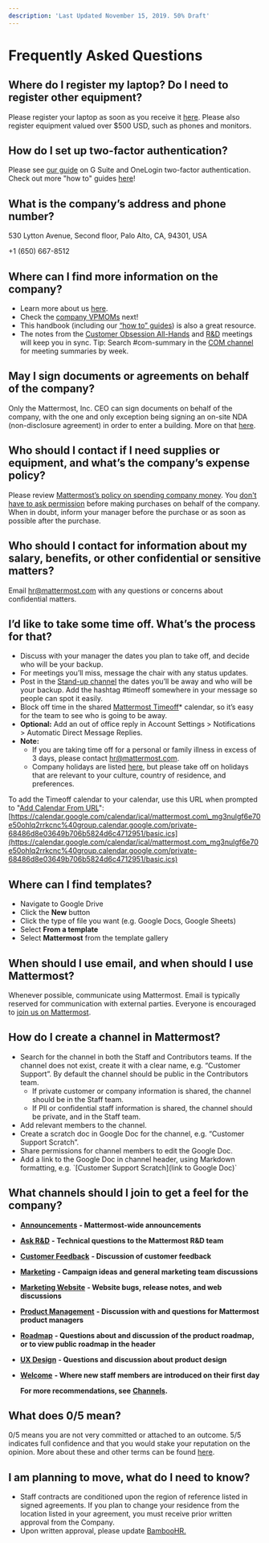 ```yaml
---
description: 'Last Updated November 15, 2019. 50% Draft'
---
```


# Frequently Asked Questions

## Where do I register my laptop? Do I need to register other equipment?

Please register your laptop as soon as you receive it [here](https://forms.gle/yBkZo36hzzo8dsbKA). Please also register equipment valued over $500 USD, such as phones and monitors.

## How do I set up two-factor authentication?

Please see [our guide](https://handbook.mattermost.com/company/how-to-guides-for-staff/how-to-change-mobile-device) on G Suite and OneLogin two-factor authentication. Check out more "how to" guides [here](https://handbook.mattermost.com/company/how-to-guides-for-staff)!

## What is the company’s address and phone number?

530 Lytton Avenue, Second floor, Palo Alto, CA, 94301, USA

+1 \(650\) 667-8512

## Where can I find more information on the company?

* Learn more about us [here](https://mattermost.com/about-us/).
* Check the [company VPMOMs](https://docs.google.com/document/d/1rDwcsaqQuLLDqSktV4ndlhBDCEO8JHls1sOGVKCpS4U/edit) next!
* This handbook \(including our [“how to” guides](https://handbook.mattermost.com/company/how-to-guides-for-staff)\) is also a great resource.
* The notes from the [Customer Obsession All-Hands](https://docs.google.com/document/d/16F86k0I_ipjhHofm5pP6yA_dWTNvmA4ZBr_z53_087Q/edit?usp=sharing) and [R&D](https://docs.google.com/document/d/1A0D96O4t4GS33-yaHvLQBdtgIScmwzVo15c2vSFeYis/edit#heading=h.3glcs57w4p51) meetings will keep you in sync. Tip: Search \#com-summary in the [COM channel](https://community.mattermost.com/private-core/channels/cust-obs-meeting) for meeting summaries by week.

## May I sign documents or agreements on behalf of the company?

Only the Mattermost, Inc. CEO can sign documents on behalf of the company, with the one and only exception being signing an on-site NDA \(non-disclosure agreement\) in order to enter a building. More on that [here](https://handbook.mattermost.com/contributors/onboarding/things-everyone-must-know).

## Who should I contact if I need supplies or equipment, and what’s the company’s expense policy?

Please review [Mattermost’s policy on spending company money](https://handbook.mattermost.com/company/how-to-guides-for-staff/how-to-spend-company-money). You [don't have to ask permission](https://m.signalvnoise.com/you-dont-have-my-permission/) before making purchases on behalf of the company. When in doubt, inform your manager before the purchase or as soon as possible after the purchase.

## Who should I contact for information about my salary, benefits, or other confidential or sensitive matters?

Email [hr@mattermost.com](mailto:hr@mattermost.com) with any questions or concerns about confidential matters.

## I’d like to take some time off. What’s the process for that?

* Discuss with your manager the dates you plan to take off, and decide who will be your backup.
* For meetings you’ll miss, message the chair with any status updates.
* Post in the [Stand-up channel](https://community-daily.mattermost.com/private-core/channels/stand-up) the dates you’ll be away and who will be your backup. Add the hashtag \#timeoff somewhere in your message so people can spot it easily.
* Block off time in the shared [Mattermost Timeoff](https://calendar.google.com/calendar/embed?src=mattermost.com_mg3nulgf6e70e50ohlq2rrkcnc%40group.calendar.google.com&ctz=America%2FLos_Angeles)\* calendar, so it’s easy for the team to see who is going to be away.
* **Optional:** Add an out of office reply in Account Settings &gt; Notifications &gt; Automatic Direct Message Replies.
* **Note:** 
  * If you are taking time off for a personal or family illness in excess of 3 days, please contact [hr@mattermost.com](mailto:hr@mattermost.com). 
  * Company holidays are listed [here](https://docs.mattermost.com/process/working-at-mattermost.html?#holidays), but please take off on holidays that are relevant to your culture, country of residence, and preferences.

To add the Timeoff calendar to your calendar, use this URL when prompted to "[Add Calendar From URL](https://calendar.google.com/calendar/r/settings/addbyurl?tab=mc)": [https://calendar.google.com/calendar/ical/mattermost.com\_mg3nulgf6e70e50ohlq2rrkcnc%40group.calendar.google.com/private-68486d8e03649b706b5824d6c4712951/basic.ics](https://calendar.google.com/calendar/ical/mattermost.com_mg3nulgf6e70e50ohlq2rrkcnc%40group.calendar.google.com/private-68486d8e03649b706b5824d6c4712951/basic.ics)

## Where can I find templates?

* Navigate to Google Drive
* Click the **New** button
* Click the type of file you want \(e.g. Google Docs, Google Sheets\)
* Select **From a template**
* Select **Mattermost** from the template gallery

## When should I use email, and when should I use Mattermost?

Whenever possible, communicate using Mattermost. Email is typically reserved for communication with external parties. Everyone is encouraged to [join us on Mattermost](https://community.mattermost.com/signup_user_complete/?id=f1924a8db44ff3bb41c96424cdc20676).

## How do I create a channel in Mattermost?

* Search for the channel in both the Staff and Contributors teams. If the channel does not exist, create it with a clear name, e.g. “Customer Support”. By default the channel should be public in the Contributors team. 
  * If private customer or company information is shared, the channel should be in the Staff team.
  * If PII or confidential staff information is shared, the channel should be private, and in the Staff team.
* Add relevant members to the channel.
* Create a scratch doc in Google Doc for the channel, e.g. “Customer Support Scratch”.
* Share permissions for channel members to edit the Google Doc.
* Add a link to the Google Doc in channel header, using Markdown formatting, e.g. \`\[Customer Support Scratch\]\(link to Google Doc\)\`

## What channels should I join to get a feel for the company?

* [**Announcements**](https://community.mattermost.com/private-core/channels/announcements) **- Mattermost-wide announcements**
* [**Ask R&D**](https://community.mattermost.com/core/channels/ask-r-and-d) **- Technical questions to the Mattermost R&D team**
* [**Customer Feedback**](https://community.mattermost.com/private-core/channels/customer-feedback) **- Discussion of customer feedback**
* [**Marketing**](https://community.mattermost.com/private-core/channels/marketing) **- Campaign ideas and general marketing team discussions**
* [**Marketing Website**](https://community.mattermost.com/private-core/channels/marketing-website-priv) **- Website bugs, release notes, and web discussions**
* [**Product Management**](https://community.mattermost.com/core/channels/product-management) **- Discussion with and questions for Mattermost product managers**
* [**Roadmap**](https://community.mattermost.com/private-core/channels/roadmap) **- Questions about and discussion of the product roadmap, or to view public roadmap in the header**
* [**UX Design**](https://community.mattermost.com/core/channels/ux-design) **- Questions and discussion about product design**
* [**Welcome**](https://community.mattermost.com/private-core/channels/welcome) **- Where new staff members are introduced on their first day**

  **For more recommendations, see** [**Channels**](https://docs.mattermost.com/process/training.html#channels)**.**

## **What does 0/5 mean?**

0/5 means you are not very committed or attached to an outcome. 5/5 indicates full confidence and that you would stake your reputation on the opinion. More about these and other terms can be found [here](https://docs.mattermost.com/process/training.html#terminology).

## I am planning to move, what do I need to know?

* Staff contracts are conditioned upon the region of reference listed in signed agreements. If you plan to change your residence from the location listed in your agreement, you must receive prior written approval from the Company. 
* Upon written approval, please update [BambooHR.  ](https://mattermost.bamboohr.com/home/)

